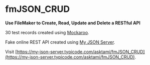 # fmJSON_CRUD

**Use FileMaker to Create, Read, Update and Delete a RESTful API**

30 test records created using [Mockaroo](https://mockaroo.com/).

Fake online REST API created using [My JSON Server](https://my-json-server.typicode.com/).

Visit [https://my-json-server.typicode.com/asktami/fmJSON_CRUD](https://my-json-server.typicode.com/asktami/fmJSON_CRUD).
